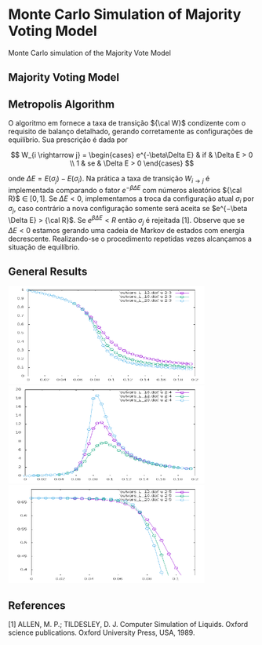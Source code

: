 # Monte Carlo Simulation of Majority Voting Model

Monte Carlo simulation of the Majority Vote Model 

## Majority Voting Model

## Metropolis Algorithm

O algoritmo em fornece a taxa de transição ${\cal W}$ condizente com o 
requisito de balanço detalhado, gerando corretamente as configurações de 
equilíbrio. Sua prescrição é dada por

$$
W_{i \rightarrow j} = 
\begin{cases} 
e^{-\beta\Delta E} & if & \Delta E > 0 \\
1 & se & \Delta E > 0
\end{cases}
$$

onde $\Delta E = E(\sigma_j ) − E(\sigma_i)$. Na prática a taxa de transição $W_{i \rightarrow j}$ 
é implementada comparando o fator $e^{-\beta\Delta E}$ com números aleatórios 
${\cal R}$ $\in$ $[0, 1]$. Se $\Delta E < 0$, implementamos a troca da configuração 
atual $\sigma_i$ por $\sigma_j$, caso contrário a nova configuração somente será 
aceita se $e^{−\beta \Delta E} > {\cal R}$. Se $e^{\beta \Delta E} < R$ então 
$\sigma_j$ é rejeitada [1]. Observe que se $\Delta E < 0$ estamos gerando uma 
cadeia de Markov de estados com energia decrescente. Realizando-se o procedimento 
repetidas vezes alcançamos a situação de equilíbrio.

## General Results

<img src="./img/magn.png" width="400" height="200" class="center" />
<img src="./img/susce.png" width="400" height="200" class="center" />
<img src="./img/bind.png" width="400" height="200" class="center" />


## References

[1] ALLEN, M. P.; TILDESLEY, D. J. Computer Simulation of Liquids. Oxford science
publications. Oxford University Press, USA, 1989.